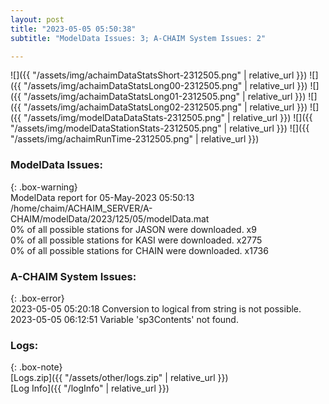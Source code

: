```yaml
---
layout: post
title: "2023-05-05 05:50:38"
subtitle: "ModelData Issues: 3; A-CHAIM System Issues: 2"

---
```


![]({{ "/assets/img/achaimDataStatsShort-2312505.png" | relative_url }})
![]({{ "/assets/img/achaimDataStatsLong00-2312505.png" | relative_url }})
![]({{ "/assets/img/achaimDataStatsLong01-2312505.png" | relative_url }})
![]({{ "/assets/img/achaimDataStatsLong02-2312505.png" | relative_url }})
![]({{ "/assets/img/modelDataDataStats-2312505.png" | relative_url }})
![]({{ "/assets/img/modelDataStationStats-2312505.png" | relative_url }})
![]({{ "/assets/img/achaimRunTime-2312505.png" | relative_url }})


### ModelData Issues:  
  
{: .box-warning}  
 ModelData report for 05-May-2023 05:50:13   
 /home/chaim/ACHAIM_SERVER/A-CHAIM/modelData/2023/125/05/modelData.mat   
 0% of all possible stations for JASON were downloaded. x9   
 0% of all possible stations for KASI were downloaded. x2775   
 0% of all possible stations for CHAIN were downloaded. x1736   
  
### A-CHAIM System Issues:  
  
{: .box-error}  
2023-05-05 05:20:18 Conversion to logical from string is not possible.  
2023-05-05 06:12:51 Variable 'sp3Contents' not found.  

### Logs:  
  
{: .box-note}  
[Logs.zip]({{ "/assets/other/logs.zip" | relative_url }})  
[Log Info]({{ "/logInfo" | relative_url }})  
